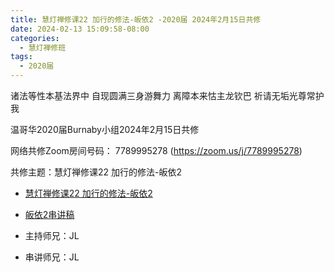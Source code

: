 ```yaml
---
title: 慧灯禅修课22 加行的修法-皈依2 -2020届 2024年2月15日共修
date: 2024-02-13 15:09:58-08:00
categories:
  - 慧灯禅修班
tags:
  - 2020届
---
```

诸法等性本基法界中 自现圆满三身游舞力
离障本来怙主龙钦巴 祈请无垢光尊常护我

温哥华2020届Burnaby小组2024年2月15日共修

网络共修Zoom房间号码： 7789995278 (<https://zoom.us/j/7789995278>)

共修主题：慧灯禅修课22 加行的修法-皈依2
* [慧灯禅修课22 加行的修法-皈依2](https://fohuifayu.com/index.php/huideng-jiangtang/chanxiuke/zen-04/2542-l17092)
* [皈依2串讲稿](/f/up/皈依-2.pptx)


* 主持师兄：JL
* 串讲师兄：JL
